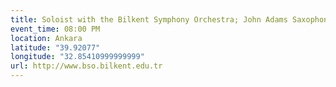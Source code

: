 ```yaml
---
title: Soloist with the Bilkent Symphony Orchestra; John Adams Saxophone Concerto
event_time: 08:00 PM
location: Ankara
latitude: "39.92077"
longitude: "32.85410999999999"
url: http://www.bso.bilkent.edu.tr
---
```

